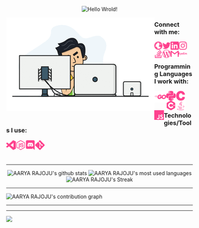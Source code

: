 <!--Credits: 
readme typing animation: https://github.com/DenverCoder1/readme-typing-svg
readme stats: https://github.com/anuraghazra/github-readme-stats
readme streak stats: https://github.com/DenverCoder1/github-readme-streak-stats
readme activity graph: https://github.com/ashutosh00710/github-readme-activity-graph
readme stats (small repo cards) : https://github.com/DenverCoder1/github-readme-stats
-->

<!-- <h3 align="centre"> 
  Hi There!!!
  <img src="https://media.giphy.com/media/hvRJCLFzcasrR4ia7z/giphy.gif" width="28">
</h3> -->

<!-- [![Hello Wrold!](https://readme-typing-svg.herokuapp.com/?size=50&center=true&vCenter=true&width=800&height=100&color=fe428e&lines=👋+Hello+World!;👋+Bonjour+le+Monde!)](https://aaryarajoju.github.io/portfolio/) -->

<p align="center">
  <img src="https://readme-typing-svg.herokuapp.com/?size=50&center=true&vCenter=true&width=800&height=100&color=fe428e&lines=👋+Hello+World!" alt="Hello Wrold!" /> 
<!--   <img src="https://raw.githubusercontent.com/aaryarajoju/aaryarajoju/main/AARYA%20RAJOJU%20-%20banner.png" alt="AARYA RAJOJU" />  -->
</p>

<img align="left" title="AARYA RAJOJU" alt="AARYA RAJOJU" width="400" src="./logos/animation-transparent-2.gif" />

<h3>
Connect with me: <br>
  
<a target="_blank" href="https://aaryarajoju.github.io/portfolio/"><img align="left" title="aaryarajoju.github.io" alt="aaryarajoju.github.io" width="22px" src="./logos-pink/web_globe.svg" /></a>
<a target="_blank" href="https://twitter.com/AaryaRajoju/"><img align="left" title="Twitter - AARYA RAJOJU" alt="Twitter" width="22px" src="./logos-pink/twitter.svg" /></a>
<a target="_blank" href="https://linkedin.com/in/aaryarajoju/"><img align="left" title="LinkedIn - AARYA RAJOJU" alt="LinkedIn" width="22px" src="./logos-pink/linkedin.svg" /></a>
<a target="_blank" href="https://instagram.com/aaryarajoju/"><img align="left" title="Instagram - AARYA RAJOJU" alt="Instagram" width="22px" src="./logos-pink/instagram.svg" /></a>
<a target="_blank" href="https://stackoverflow.com/users/14383957/aaryarajoju/"><img align="left" title="Stack Overflow - AARYA RAJOJU" alt="Stack Overflow" width="22px" src="./logos-pink/stackoverflow.svg" /></a>
<a target="_blank" href="https://aaryarajoju.wordpress.com/photography/"><img align="left" title="Blog - AARYA RAJOJU" alt="Blog" width="22px" src="./logos-pink/wordpress.svg" /></a>
<a target="_blank" href="mailto:code.aarya@gmail.com"><img align="left" title="Mail - AARYA RAJOJU" alt="Mail" width="22px" src="./logos-pink/gmail.svg" /></a>
<a target="_blank" href="https://www.eyeem.com/u/capturedbyarx/"><img align="left" title="EyeEm - AARYA RAJOJU" alt="EyeEm" width="22px" src="./logos-pink/eyeem.svg" /></a>

<br>
<br>
  
Programming Languages I work with: <br>

<img align="left" title="Go" alt="Go" width="32px" src="./logos-pink/go.svg" />
<img align="left" title="python" alt="python" width="26px" src="./logos-pink/python.svg" />
<img align="left" title="C" alt="C" width="26px" src="./logos-pink/c.svg" />
<img align="left" title="C++" alt="C++" width="26px" src="./logos-pink/cplusplus.svg" />
<!-- <img align="left" title="C#" alt="C#" width="26px" src="./logos-pink/csharp.svg" /> -->
<img align="left" title="Java" alt="Java" width="26px" src="./logos-pink/java.svg" />
<!-- <img align="left" title="Kotlin" alt="Kotlin" width="26px" src="./logos-pink/kotlin.svg" /> -->
<!--<img align="left" title="TypeScript" alt="TypeScript" width="26px" src="./logos-pink/typescript.svg" />-->
<img align="left" title="JavaScript" alt="JavaScript" width="26px" src="./logos-pink/javascript.svg" />
<!-- <img align="left" title="HTML5" alt="HTML5" width="26px" src="./logos-pink/html5.svg" /> -->
<!-- <img align="left" title="CSS3" alt="CSS3" width="26px" src="./logos-pink/css3.svg" /> -->

<br>
<br>
  
<!--<a href="https://stackshare.io/aaryarajoju/all-tools"><img align="left" title="StackShare - AARYA RAJOJU" alt="StackShare" src="./logos/techstack.svg" /><a/>-->
Technologies/Tools I use: <br>

<img align="left" title="Visual Studio Code" alt="Visual Studio Code" width="26px" src="./logos-pink/visualstudiocode.svg" />
<!-- <img align="left" title="Visual Studio" alt="Visual Studio" width="26px" src="./logos-pink/visualstudio.svg" /> -->
<!-- <img align="left" title="JetBrains Android Studio" alt="JetBrains Android Studio" width="26px" src="./logos-pink/androidstudio.svg" /> -->
<!-- <img align="left" title="JetBrains PyCharm" alt="JetBrains PyCharm" width="26px" src="./logos-pink/pycharm.svg" /> -->
<img align="left" title="Node.js" alt="Node.js" width="26px" src="./logos-pink/node-dot-js.svg" />
<img align="left" title="Discord" alt="Discord" width="26px" src="./logos-pink/discord.svg" />
<img align="left" title="Git" alt="Git" width="26px" src="./logos-pink/git.svg" />
<!-- <img align="left" title="GitHub" alt="GitHub" width="26px" src="./logos-pink/github.svg" /> -->
<!-- <img align="left" title="Android" alt="Android" width="26px" src="./logos-pink/android.svg" /> -->

</h3>

<br>
<br>
<br>

---

<p align="center">
  <img src="https://github-readme-stats.vercel.app/api?username=aaryarajoju&include_all_commits=true&count_private=true&show_icons=true&theme=radical" alt="AARYA RAJOJU's github stats" /> 
  <img src="https://github-readme-stats.vercel.app/api/top-langs/?username=aaryarajoju&layout=compact&langs_count=10&theme=radical&hide=css,html,scss" alt="AARYA RAJOJU's most used languages" /> 
  <img src="http://github-readme-streak-stats.herokuapp.com?user=aaryarajoju&theme=radical" alt="AARYA RAJOJU's Streak" />
</p>

---

<img src="https://activity-graph.herokuapp.com/graph?username=aaryarajoju&area=true&theme=redical" alt="AARYA RAJOJU's contribution graph" />

---

<!--
<p align="center"> 
  <a target="_blank" href="https://github.com/aaryarajoju/totally-not-youtube"> <img src="https://github-readme-stats.vercel.app/api/pin/?username=aaryarajoju&theme=radical&repo=totally-not-youtube" alt="AaryaRajoju - totally-Not-youtube" /> </a>
  <a target="_blank" href="https://github.com/aaryarajoju/ToDo-Manager"> <img src="https://github-readme-stats.vercel.app/api/pin/?username=aaryarajoju&theme=radical&repo=ToDo-Manager" alt="" /> </a>
  <a target="_blank" href="https://github.com/aaryarajoju/AR50"> <img src="https://github-readme-stats.vercel.app/api/pin/?username=aaryarajoju&theme=radical&repo=AR50" alt="" /> </a>
  <a target="_blank" href="https://github.com/aaryarajoju/8-Puzzle"> <img src="https://github-readme-stats.vercel.app/api/pin/?username=aaryarajoju&theme=radical&repo=8-Puzzle" alt="AaryaRajoju - 8-Puzzle" /> </a>
  <a target="_blank" href="https://github.com/aaryarajoju/portfolio-old"> <img src="https://github-readme-stats.vercel.app/api/pin/?username=aaryarajoju&theme=radical&repo=portfolio-old" alt="AaryaRajoju - portfolio" /> </a>
  <a target="_blank" href="https://github.com/aaryarajoju/AR-VSCode-Theme"> <img src="https://github-readme-stats.vercel.app/api/pin/?username=aaryarajoju&theme=radical&repo=AR-VSCode-Theme" alt="AaryaRajoju - AR-VSCode-Theme" /> </a> 
-->
  
<!--
  <a target="_blank" href="https://github.com/aaryarajoju/totally-not-youtube"> <img src="https://denvercoder1-github-readme-stats.vercel.app/api/pin/?username=aaryarajoju&theme=radical&repo=totally-not-youtube" alt="AaryaRajoju - totally-Not-youtube" /> </a>
  <a target="_blank" href="https://github.com/aaryarajoju/ToDo-Manager"> <img src="https://denvercoder1-github-readme-stats.vercel.app/api/pin/?username=aaryarajoju&theme=radical&repo=ToDo-Manager" alt="" /> </a>
  <a target="_blank" href="https://github.com/aaryarajoju/AR50"> <img src="https://denvercoder1-github-readme-stats.vercel.app/api/pin/?username=aaryarajoju&theme=radical&repo=AR50" alt="" /> </a>
  <a target="_blank" href="https://github.com/aaryarajoju/8-Puzzle"> <img src="https://denvercoder1-github-readme-stats.vercel.app/api/pin/?username=aaryarajoju&theme=radical&repo=8-Puzzle" alt="AaryaRajoju - 8-Puzzle" /> </a>
  <a target="_blank" href="https://github.com/aaryarajoju/portfolio"> <img src="https://denvercoder1-github-readme-stats.vercel.app/api/pin/?username=aaryarajoju&theme=radical&repo=portfolio" alt="AaryaRajoju - portfolio" /> </a>
  <a target="_blank" href="https://github.com/aaryarajoju/AR-VSCode-Theme"> <img src="https://denvercoder1-github-readme-stats.vercel.app/api/pin/?username=aaryarajoju&theme=radical&repo=AR-VSCode-Theme" alt="AaryaRajoju - AR-VSCode-Theme" /> </a> 
-->
<!--   
  <a target="_blank" href="https://github.com/aaryarajoju/"> <img src="https://github-readme-stats.vercel.app/api/pin/?username=aaryarajoju&theme=radical&repo=" alt="AaryaRajoju - " /> </a>
  <a target="_blank" href="https://github.com/aaryarajoju/"> <img src="https://github-readme-stats.vercel.app/api/pin/?username=aaryarajoju&theme=radical&repo=" alt="AaryaRajoju - " /> </a>
  <a target="_blank" href="https://github.com/aaryarajoju/"> <img src="https://github-readme-stats.vercel.app/api/pin/?username=aaryarajoju&theme=radical&repo=" alt="AaryaRajoju - " /> </a> 
-->
</p>

---

<!-- <b>Note:</b> All the stats are of my public code and they don't reflect experience or skill level. -->

![](https://hit.yhype.me/github/profile?user_id=30365637)

<!--
Here are some ideas to get you started:
- 🔭 I’m currently working on ...
- 🌱 I’m currently learning ...
- 👯 I’m looking to collaborate on ...
- 🤔 I’m looking for help with ...
- 💬 Ask me about ...
- 📫 How to reach me: ...
- 😄 Pronouns: ...
- ⚡ Fun fact: ...
-->
